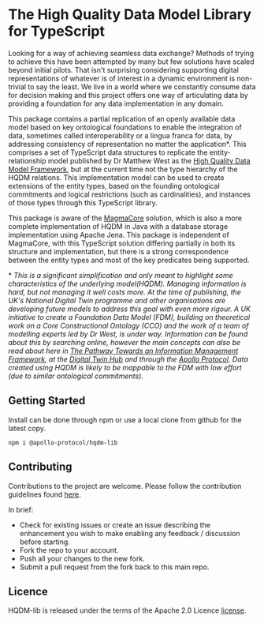 # The High Quality Data Model Library for TypeScript

Looking for a way of achieving seamless data exchange? Methods of trying to achieve this have been attempted by many but few solutions have scaled beyond initial pilots. That isn't surprising considering supporting digital representations of whatever is of interest in a dynamic environment is non-trivial to say the least. We live in a world where we constantly consume data for decision making and this project offers one way of articulating data by providing a foundation for any data implementation in any domain.

This package contains a partial replication of an openly available data model based on key ontological foundations to enable the integration of data, sometimes called interoperability or a lingua franca for data, by addressing consistency of representation no matter the application*. This comprises a set of TypeScript data structures to replicate the entity-relationship model published by Dr Matthew West as the [High Quality Data Model Framework](https://github.com/hqdmTop/hqdmFramework/wiki), but at the current time not the type hierarchy of the HQDM relations. This implementation model can be used to create extensions of the entity types, based on the founding ontological commitments and logical restrictions (such as cardinalities), and instances of those types through this TypeScript library.

This package is aware of the [MagmaCore](https://github.com/gchq/MagmaCore) solution, which is also a more complete implementation of HQDM in Java with a database storage implementation using Apache Jena. This package is independent of MagmaCore, with this TypeScript solution differing partially in both its structure and implementation, but there is a strong correspondence between the entity types and most of the key predicates being supported.

\* _This is a significant simplification and only meant to highlight some characteristics of the underlying model(HQDM).  Managing information is hard, but not managing it well costs more. At the time of publishing, the UK's National Digital Twin programme and other organisations are developing future models to address this goal with even more rigour.  A UK initiative to create a Foundation Data Model (FDM), building on theoretical work on a Core Constructional Ontology (CCO) and the work of a team of modelling experts led by Dr West, is under way. Information can be found about this by searching online, however the main concepts can also be read about here in [The Pathway Towards an Information Management Framework](https://digitaltwinhub.co.uk/files/file/85-the-pathway-towards-an-information-management-framework/), at the [Digital Twin Hub](https://digitaltwinhub.co.uk/) and through the [Apollo Protocol](https://www.theiet.org/impact-society/factfiles/built-environment-factfiles/the-apollo-protocol-unifying-digital-twins-across-sectors/). Data created using HQDM is likely to be mappable to the FDM with low effort (due to similar ontological commitments)._

## Getting Started

Install can be done through npm or use a local clone from github for the latest copy.

`npm i @apollo-protocol/hqdm-lib`

## Contributing

Contributions to the project are welcome. Please follow the contribution guidelines found [here](CONTRIBUTING.md).

In brief:
- Check for existing issues or create an issue describing the enhancement you wish to make enabling any feedback / discussion before starting.
- Fork the repo to your account.
- Push all your changes to the new fork.
- Submit a pull request from the fork back to this main repo.

## Licence

HQDM-lib is released under the terms of the  Apache 2.0 Licence [license](LICENCE.md).
